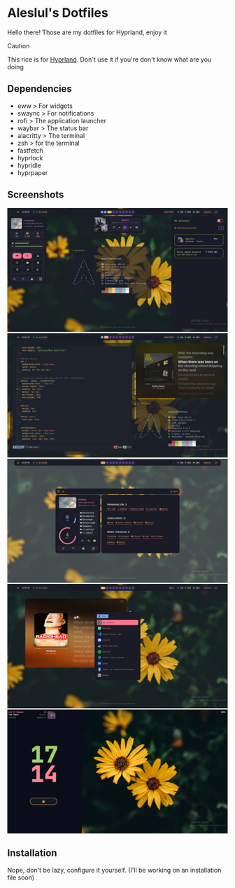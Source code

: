 <h1>Aleslul's Dotfiles</h1>
<p>Hello there! Those are my dotfiles for Hyprland, enjoy it</p>

> [!CAUTION]
> This rice is for [Hyprland](https://github.com/hyprwm/Hyprland). Don't use it if you're don't know what are you doing

## Dependencies
- eww > For widgets
- swaync > For notifications
- rofi > The application launcher
- waybar > The status bar
- alacritty > The terminal
- zsh > for the terminal
- fastfetch
- hyprlock
- hypridle
- hyprpaper

## Screenshots
![](screenshots/1.png)
![](screenshots/2.png)
![](screenshots/3.png)
![](screenshots/4.png)
![](screenshots/hyprlock.png)

## Installation
<p>Nope, don't be lazy, configure it yourself. (I'll be working on an installation file soon)</p>
